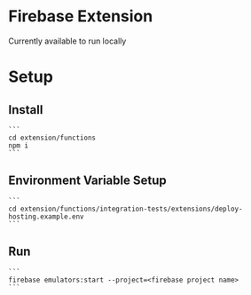 # Firebase Extension

Currently available to run locally 


# Setup

## Install

````
```
cd extension/functions
npm i
```
````

## Environment Variable Setup

````
```
cd extension/functions/integration-tests/extensions/deploy-hosting.example.env
```
````

## Run
````
```
firebase emulators:start --project=<firebase project name>
```
````